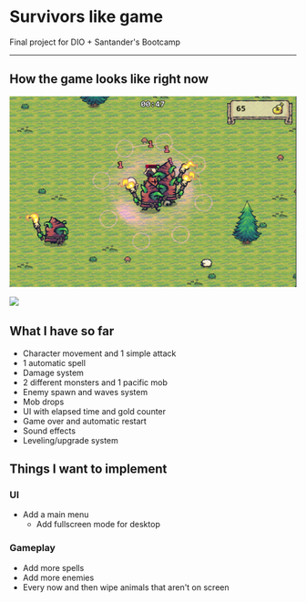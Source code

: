 # Survivors like game

Final project for DIO + Santander's Bootcamp

---

## How the game looks like right now

![Printscreen from the game](/assets/game_printscreen.png "Printscreen from the game")

<div>
	<a href="https://bluejynz.itch.io/survivors-like">
		<img src="https://img.shields.io/badge/Jogar-FA5C5C?style=for-the-badge&logo=itchdotio&logoColor=fff" />
	</a>
</div>

## What I have so far

- Character movement and 1 simple attack
- 1 automatic spell
- Damage system
- 2 different monsters and 1 pacific mob
- Enemy spawn and waves system
- Mob drops
- UI with elapsed time and gold counter
- Game over and automatic restart
- Sound effects
- Leveling/upgrade system

## Things I want to implement

### UI

- Add a main menu
	- Add fullscreen mode for desktop

### Gameplay
- Add more spells
- Add more enemies
- Every now and then wipe animals that aren't on screen
